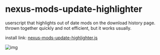 # nexus-mods-update-highlighter
userscript that highlights out of date mods on the download history page. thrown together quickly and not efficient, but it works usually.

install link: [nexus-mods-update-highlighter.js](https://raw.githubusercontent.com/PoopsMcButt/nexus-mods-update-highlighter/main/nexus-mods-update-highlighter.js)

![img](https://i.imgur.com/wtZ5Bqn.png)
